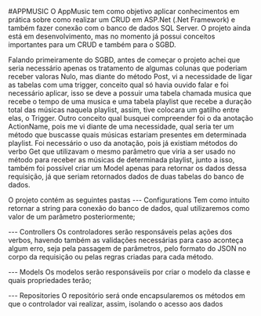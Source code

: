 #APPMUSIC 
O AppMusic tem como objetivo aplicar conhecimentos em prática sobre como realizar um CRUD em ASP.Net (.Net Framework) e também fazer conexão com o banco de dados SQL Server. O projeto ainda está em desenvolvimento, mas no momento já possui conceitos importantes para um CRUD e também para o SGBD.

Falando primeiramente do SGBD, antes de começar o projeto achei que seria necessário apenas os tratamento de algumas colunas que poderiam receber valoras Nulo, mas diante do método Post, vi a necessidade de ligar as tabelas com uma trigger, conceito qual só havia ouvido falar e foi necessário aplicar, isso se deve a possuir uma tabela chamada musica que recebe o tempo de uma musica e uma tabela playlist que recebe a duração total das músicas naquela playlist, assim, tive colocara um gatilho entre elas, o Trigger. 
Outro conceito qual busquei compreender foi o da anotação ActionName, pois me vi diante de uma necessidade, qual seria ter um método que buscasse quais músicas estariam presentes em determinada playlist. Foi necessário o uso da anotação, pois já existiam métodos do verbo Get que utilizavam o mesmo parâmetro que viria a ser usado no método para receber as músicas de determinada playlist, junto a isso, também foi possível criar um Model apenas para retornar os dados dessa requisição, já que seriam retornados dados de duas tabelas do banco de dados.

O projeto contém as seguintes pastas 
--- Configurations 
Tem como intuito retornar a string para conexão do banco de dados, qual utilizaremos como valor de um parâmetro posteriormente;

--- Controllers 
Os controladores serão responsáveis pelas ações dos verbos, havendo também as validações necessárias para caso aconteça algum erro, seja pela passagem de parâmetros, pelo formato do JSON no corpo da requisição ou pelas regras criadas para cada método.

--- Models 
Os modelos serão responsáveiis por criar o modelo da classe e quais propriedades terão;

--- Repositories
O repositório será onde encapsularemos os métodos em que o controlador vai realizar, assim, isolando o acesso aos dados 
